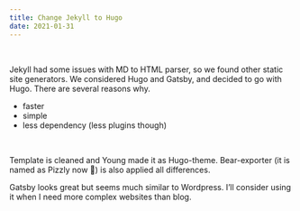 ```yaml
---
title: Change Jekyll to Hugo
date: 2021-01-31
---
```


<br>

Jekyll had some issues with MD to HTML parser, so we found other static site generators. We considered Hugo and Gatsby, and decided to go with Hugo. There are several reasons why.
<br>

* faster
* simple
* less dependency (less plugins though)
<br>

Template is cleaned and Young made it as Hugo-theme. Bear-exporter (it is named as Pizzly now 🤩)  is also applied all differences. 
<br>

Gatsby looks great but seems much similar to Wordpress. I’ll consider using it when I need more complex websites than blog.
<br>

